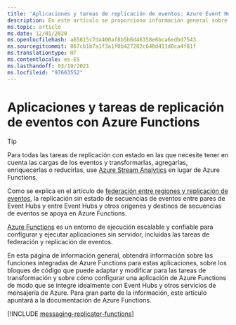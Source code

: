 ```yaml
---
title: 'Aplicaciones y tareas de replicación de eventos: Azure Event Hubs | Microsoft Docs'
description: En este artículo se proporciona información general sobre la compilación de aplicaciones y tareas de replicación de eventos con Azure Functions.
ms.topic: article
ms.date: 12/01/2020
ms.openlocfilehash: a65815c7da400af8b5b6d46358e6bca6edbd7543
ms.sourcegitcommit: 867cb1b7a1f3a1f0b427282c648d411d0ca4f81f
ms.translationtype: HT
ms.contentlocale: es-ES
ms.lasthandoff: 03/19/2021
ms.locfileid: "97663552"
---
```

# <a name="event-replication-tasks-and-applications-with-azure-functions"></a>Aplicaciones y tareas de replicación de eventos con Azure Functions

> [!TIP]
> Para todas las tareas de replicación con estado en las que necesite tener en cuenta las cargas de los eventos y transformarlas, agregarlas, enriquecerlas o reducirlas, use [Azure Stream Analytics](../stream-analytics/stream-analytics-introduction.md) en lugar de Azure Functions.

Como se explica en el artículo de [federación entre regiones y replicación de eventos](event-hubs-federation-overview.md), la replicación sin estado de secuencias de eventos entre pares de Event Hubs y entre Event Hubs y otros orígenes y destinos de secuencias de eventos se apoya en Azure Functions.

[Azure Functions](../azure-functions/functions-overview.md) es un entorno de ejecución escalable y confiable para configurar y ejecutar aplicaciones sin servidor, incluidas las tareas de federación y replicación de eventos.

En esta página de información general, obtendrá información sobre las funciones integradas de Azure Functions para estas aplicaciones, sobre los bloques de código que puede adaptar y modificar para las tareas de transformación y sobre cómo configurar una aplicación de Azure Functions de modo que se integre idealmente con Event Hubs y otros servicios de mensajería de Azure. Para gran parte de la información, este artículo apuntará a la documentación de Azure Functions.

[!INCLUDE [messaging-replicator-functions](../../includes/messaging-replicator-functions.md)]









